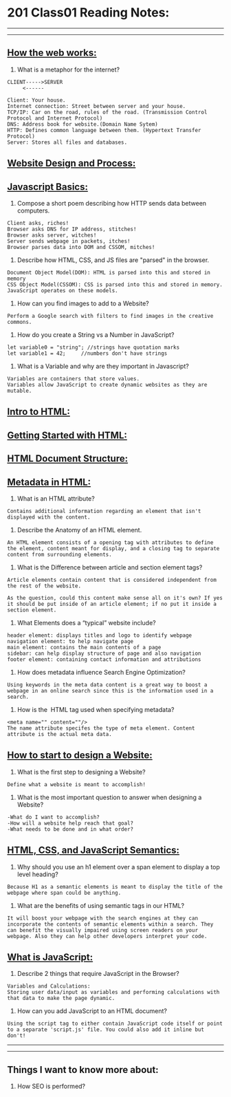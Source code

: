 # **201 Class01 Reading Notes:**
___
___

## [**How the web works:**](https://developer.mozilla.org/en-US/docs/Learn/Getting_started_with_the_web/How_the_Web_works)

1. What is a metaphor for the internet?

```
CLIENT----->SERVER
	 <------

Client: Your house.
Internet connection: Street between server and your house.
TCP/IP: Car on the road, rules of the road. (Transmission Control Protocol and Internet Protocol)
DNS: Address book for website.(Domain Name Sytem)
HTTP: Defines common language between them. (Hypertext Transfer Protocol)
Server: Stores all files and databases.
```

## [**Website Design and Process:**](https://developer.mozilla.org/en-US/docs/Learn/Getting_started_with_the_web/What_will_your_website_look_like)

## [**Javascript Basics:**](https://developer.mozilla.org/en-US/docs/Learn/Getting_started_with_the_web/JavaScript_basics)

1. Compose a short poem describing how HTTP sends data between computers.

```
Client asks, riches!
Browser asks DNS for IP address, stitches!
Browser asks server, witches!
Server sends webpage in packets, itches!
Browser parses data into DOM and CSSOM, mitches!
```

1. Describe how HTML, CSS, and JS files are "parsed" in the browser.

```
Document Object Model(DOM): HTML is parsed into this and stored in memory
CSS Object Model(CSSOM): CSS is parsed into this and stored in memory.
JavaScript operates on these models.
```

1. How can you find images to add to a Website?

```
Perform a Google search with filters to find images in the creative commons.
```

1. How do you create a String vs a Number in JavaScript?

```
let variable0 = "string"; //strings have quotation marks
let variable1 = 42;		//numbers don't have strings
```

1. What is a Variable and why are they important in Javascript?

```
Variables are containers that store values.
Variables allow JavaScript to create dynamic websites as they are mutable.
```

## [**Intro to HTML:**](https://developer.mozilla.org/en-US/docs/Learn/HTML/Introduction_to_HTML)

## [**Getting Started with HTML:**](https://developer.mozilla.org/en-US/docs/Learn/HTML/Introduction_to_HTML/Getting_started)

## [**HTML Document Structure:**](https://developer.mozilla.org/en-US/docs/Learn/HTML/Introduction_to_HTML/Document_and_website_structure)

## [**Metadata in HTML:**](https://developer.mozilla.org/en-US/docs/Learn/HTML/Introduction_to_HTML/The_head_metadata_in_HTML)

1. What is an HTML attribute?

```
Contains additional information regarding an element that isn't displayed with the content.
```

1. Describe the Anatomy of an HTML element.

```
An HTML element consists of a opening tag with attributes to define the element, content meant for display, and a closing tag to separate content from surrounding elements.
```

1. What is the Difference between article and section element tags?

```
Article elements contain content that is considered independent from the rest of the website. 

As the question, could this content make sense all on it's own? If yes it should be put inside of an article element; if no put it inside a section element.
```

1. What Elements does a “typical” website include? 

```
header element: displays titles and logo to identify webpage
navigation element: to help navigate page
main element: contains the main contents of a page
sidebar: can help display structure of page and also navigation
footer element: containing contact information and attributions
```

1. How does metadata influence Search Engine Optimization?

```
Using keywords in the meta data content is a great way to boost a webpage in an online search since this is the information used in a search.
```

1. How is the <meta> HTML tag used when specifying metadata?

```
<meta name="" content=""/>
The name attribute specifes the type of meta element. Content attribute is the actual meta data.
```

## [**How to start to design a Website:**](https://developer.mozilla.org/en-US/docs/Learn/Common_questions/Thinking_before_coding)

1. What is the first step to designing a Website?

```
Define what a website is meant to accomplish!
```

1. What is the most important question to answer when designing a Website?
```
-What do I want to accomplish? 
-How will a website help reach that goal? 
-What needs to be done and in what order?
```

## [**HTML, CSS, and JavaScript Semantics:**](https://developer.mozilla.org/en-US/docs/Glossary/Semantics)

1. Why should you use an h1 element over a span element to display a top level heading?

```
Because H1 as a semantic elements is meant to display the title of the webpage where span could be anything.
```

1. What are the benefits of using semantic tags in our HTML?

```
It will boost your webpage with the search engines at they can incorporate the contents of semantic elements within a search. They can benefit the visually impaired using screen readers on your webpage. Also they can help other developers interpret your code.
```

## [**What is JavaScript:**](https://developer.mozilla.org/en-US/docs/Learn/JavaScript/First_steps/What_is_JavaScript)

1. Describe 2 things that require JavaScript in the Browser?

```
Variables and Calculations:
Storing user data/input as variables and performing calculations with that data to make the page dynamic. 
```

1. How can you add JavaScript to an HTML document?

```
Using the script tag to either contain JavaScript code itself or point to a separate 'script.js' file. You could also add it inline but don't!
```

___
___
## **Things I want to know more about:**
1. How SEO is performed? 


